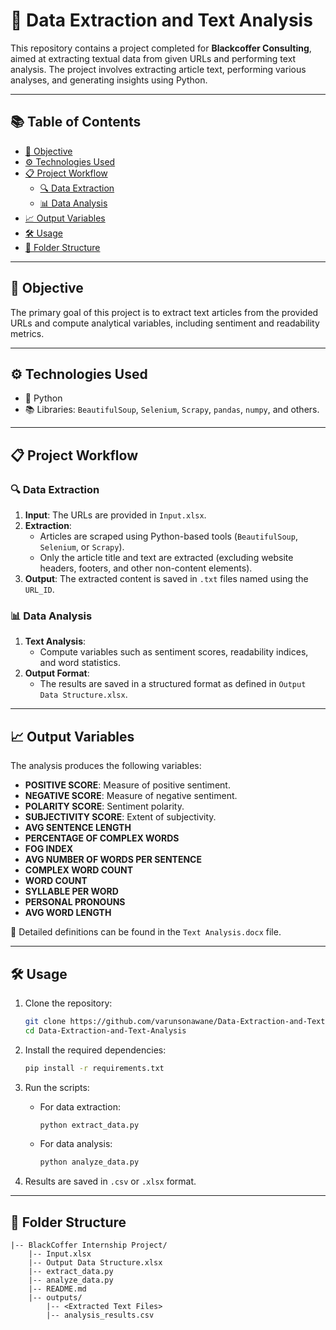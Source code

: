 
# 📝 Data Extraction and Text Analysis  

This repository contains a project completed for **Blackcoffer Consulting**, aimed at extracting textual data from given URLs and performing text analysis. The project involves extracting article text, performing various analyses, and generating insights using Python.  

---

## 📚 Table of Contents  

- [🎯 Objective](#objective)  
- [⚙️ Technologies Used](#technologies-used)  
- [📋 Project Workflow](#project-workflow)  
  - [🔍 Data Extraction](#data-extraction)  
  - [📊 Data Analysis](#data-analysis)  
- [📈 Output Variables](#output-variables)  
- [🛠️ Usage](#usage)  
- [📁 Folder Structure](#folder-structure)  

---

## 🎯 Objective  

The primary goal of this project is to extract text articles from the provided URLs and compute analytical variables, including sentiment and readability metrics.  

---

## ⚙️ Technologies Used  

- 🐍 Python  
- 📚 Libraries: `BeautifulSoup`, `Selenium`, `Scrapy`, `pandas`, `numpy`, and others.  

---

## 📋 Project Workflow  

### 🔍 Data Extraction  

1. **Input**: The URLs are provided in `Input.xlsx`.  
2. **Extraction**:  
   - Articles are scraped using Python-based tools (`BeautifulSoup`, `Selenium`, or `Scrapy`).  
   - Only the article title and text are extracted (excluding website headers, footers, and other non-content elements).  
3. **Output**: The extracted content is saved in `.txt` files named using the `URL_ID`.  

### 📊 Data Analysis  

1. **Text Analysis**:  
   - Compute variables such as sentiment scores, readability indices, and word statistics.  
2. **Output Format**:  
   - The results are saved in a structured format as defined in `Output Data Structure.xlsx`.  

---

## 📈 Output Variables  

The analysis produces the following variables:  

- **POSITIVE SCORE**: Measure of positive sentiment.  
- **NEGATIVE SCORE**: Measure of negative sentiment.  
- **POLARITY SCORE**: Sentiment polarity.  
- **SUBJECTIVITY SCORE**: Extent of subjectivity.  
- **AVG SENTENCE LENGTH**  
- **PERCENTAGE OF COMPLEX WORDS**  
- **FOG INDEX**  
- **AVG NUMBER OF WORDS PER SENTENCE**  
- **COMPLEX WORD COUNT**  
- **WORD COUNT**  
- **SYLLABLE PER WORD**  
- **PERSONAL PRONOUNS**  
- **AVG WORD LENGTH**  

📄 Detailed definitions can be found in the `Text Analysis.docx` file.  

---

## 🛠️ Usage  

1. Clone the repository:  

   ```bash  
   git clone https://github.com/varunsonawane/Data-Extraction-and-Text-Analysis.git  
   cd Data-Extraction-and-Text-Analysis  
   ```  

2. Install the required dependencies:  

   ```bash  
   pip install -r requirements.txt  
   ```  

3. Run the scripts:  
   - For data extraction:  
     ```bash  
     python extract_data.py  
     ```  
   - For data analysis:  
     ```bash  
     python analyze_data.py  
     ```  

4. Results are saved in `.csv` or `.xlsx` format.  

---

## 📁 Folder Structure  

```
|-- BlackCoffer Internship Project/  
    |-- Input.xlsx  
    |-- Output Data Structure.xlsx  
    |-- extract_data.py  
    |-- analyze_data.py  
    |-- README.md  
    |-- outputs/  
        |-- <Extracted Text Files>  
        |-- analysis_results.csv  
